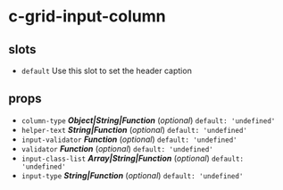 # c-grid-input-column 


## slots 
- `default` Use this slot to set the header caption 

## props 
- `column-type` ***Object|String|Function*** (*optional*) `default: 'undefined'` 
- `helper-text` ***String|Function*** (*optional*) `default: 'undefined'` 
- `input-validator` ***Function*** (*optional*) `default: 'undefined'` 
- `validator` ***Function*** (*optional*) `default: 'undefined'` 
- `input-class-list` ***Array|String|Function*** (*optional*) `default: 'undefined'` 
- `input-type` ***String|Function*** (*optional*) `default: 'undefined'` 





